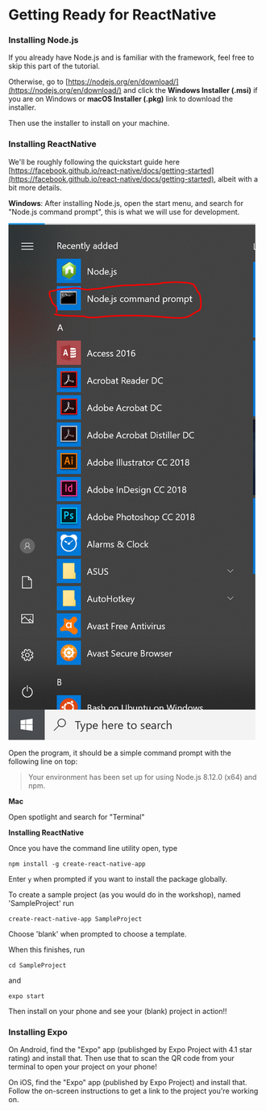 # Getting Ready for ReactNative

### Installing Node.js

If you already have Node.js and is familiar with the framework, feel free
to skip this part of the tutorial.

Otherwise, go to [https://nodejs.org/en/download/](https://nodejs.org/en/download/) and click the **Windows Installer (.msi)** if you are on Windows or **macOS Installer (.pkg)** link to download the installer.

Then use the installer to install on your machine.

### Installing ReactNative

We'll be roughly following the quickstart guide here [https://facebook.github.io/react-native/docs/getting-started](https://facebook.github.io/react-native/docs/getting-started), albeit with a bit more details.

**Windows**:
After installing Node.js, open the start menu, and search for "Node.js command prompt", this is what we will use for development.

![Node.js command prompt](node-js-cmd-prompt.PNG)

Open the program, it should be a simple command prompt with the following line on top:

> Your environment has been set up for using Node.js 8.12.0 (x64) and npm.

**Mac**

Open spotlight and search for "Terminal"

**Installing ReactNative**

Once you have the command line utility open, type
```
npm install -g create-react-native-app
```

Enter `y` when prompted if you want to install the package globally.

To create a sample project (as you would do in the workshop), named 'SampleProject' run
```
create-react-native-app SampleProject
```

Choose 'blank' when prompted to choose a template.

When this finishes, run
```
cd SampleProject
```
and
```
expo start
```

Then install on your phone and see your (blank) project in action!!

### Installing Expo

On Android, find the "Expo" app (publishged by Expo Project with 4.1 star rating) and install that. Then use that to scan the QR code from your terminal to open your project on your phone!

On iOS, find the "Expo" app (published by Expo Project) and install that. Follow the on-screen instructions to get a link to the project you're working on. 
